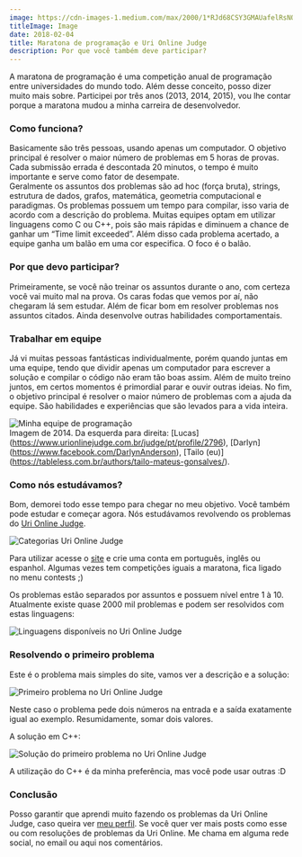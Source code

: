```yaml
---
image: https://cdn-images-1.medium.com/max/2000/1*RJd68CSY3GMAUafelRsNOw.jpeg
titleImage: Image
date: 2018-02-04
title: Maratona de programação e Uri Online Judge
description: Por que você também deve participar?
---
```


A maratona de programação é uma competição anual de programação entre universidades do mundo todo. Além desse conceito, 
posso dizer muito mais sobre. Participei por três anos (2013, 2014, 2015), vou lhe contar porque a maratona mudou a minha 
carreira de desenvolvedor.


### Como funciona? 

Basicamente são três pessoas, usando apenas um computador. O objetivo principal é resolver o maior número de problemas em 5 horas de provas. 
Cada submissão errada é descontada 20 minutos, o tempo é muito importante e serve como fator de desempate.  
Geralmente os assuntos dos problemas são ad hoc (força bruta), strings, estrutura de dados, grafos, matemática, 
geometria computacional e paradigmas. Os problemas possuem um tempo para compilar, isso varia de acordo com a descrição do problema. 
Muitas equipes optam em utilizar linguagens como C ou C++, pois são mais rápidas e diminuem a chance de ganhar um “Time limit exceeded”. 
Além disso cada problema acertado, a equipe ganha um balão em uma cor especifica. O foco é o balão. 


### Por que devo participar?


Primeiramente, se você não treinar os assuntos durante o ano, com certeza você vai muito mal na prova. 
Os caras fodas que vemos por aí, não chegaram lá sem estudar. Além de ficar bom em resolver problemas nos assuntos citados. 
Ainda desenvolve outras habilidades comportamentais.


### Trabalhar em equipe


Já vi muitas pessoas fantásticas individualmente, porém quando juntas em uma equipe, tendo que dividir apenas um 
computador para escrever a solução e compilar o código não eram tão boas assim. Além de muito treino juntos, 
em certos momentos é primordial parar e ouvir outras ideias. No fim, o objetivo principal é resolver o maior número de problemas
com a ajuda da equipe. São habilidades e experiências que são levados para a vida inteira.

![Minha equipe de programação](https://tailomateus.github.io/images/face_2014.JPG "Minha equipe de programação")
<br/>
Imagem de 2014. Da esquerda para direita: [Lucas] (https://www.urionlinejudge.com.br/judge/pt/profile/2796), [Darlyn] (https://www.facebook.com/DarlynAnderson), [Tailo (eu)] (https://tableless.com.br/authors/tailo-mateus-gonsalves/).

### Como nós estudávamos?

Bom, demorei todo esse tempo para chegar no meu objetivo. Você também pode estudar e começar agora. 
Nós estudávamos revolvendo os problemas do [Uri Online Judge](https://www.urionlinejudge.com.br).

![Categorias Uri Online Judge](https://tailomateus.github.io/images/categorias_uri.gif "Categorias Uri Online Judge")

Para utilizar acesse o [site](https://www.urionlinejudge.com.br) e crie uma conta em português, inglês ou espanhol. 
Algumas vezes tem competições iguais a maratona, fica ligado no menu contests ;)


Os problemas estão separados por assuntos e possuem nível entre 1 à 10. Atualmente existe quase 2000 mil problemas 
e podem ser resolvidos com estas linguagens:

![Linguagens disponíveis no Uri Online Judge](https://tailomateus.github.io/images/linguagens_disponiveis.png "Linguagens disponíveis no Uri Online Judge")


### Resolvendo o primeiro problema

Este é o problema mais simples do site, vamos ver a descrição e a solução:

![Primeiro problema no Uri Online Judge](https://tailomateus.github.io/images/primeiro_problema.png "Primeiro problema no Uri Online Judge")

Neste caso o problema pede dois números na entrada e a saída exatamente igual ao exemplo. Resumidamente, somar dois valores.

A solução em C++:

![Solução do primeiro problema no Uri Online Judge](https://tailomateus.github.io/images/solucao_primeiro_problema.png "Solução do primeiro problema no Uri Online Judge")

A utilização do C++ é da minha preferência, mas você pode usar outras :D

### Conclusão

Posso garantir que aprendi muito fazendo os problemas da Uri Online Judge, 
caso queira ver [meu perfil](https://www.urionlinejudge.com.br/judge/pt/profile/2788).
Se você quer ver mais posts como esse ou com resoluções de problemas da Uri Online. 
Me chama em alguma rede social, no email ou aqui nos comentários. 

